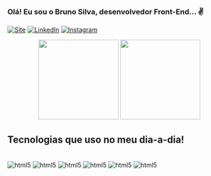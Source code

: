 
### Olá! Eu sou o Bruno Silva, desenvolvedor Front-End... ✌️

[![Site](https://img.shields.io/website?label=BrunoSilvaDevelTech.com&style=for-the-badge&url=https://brunosilvarodrigues.com.br/)](https://www.brunosilvarodrigues.com.br)
[![LinkedIn](https://img.shields.io/badge/LinkedIn-0077B5?style=for-the-badge&logo=linkedin&logoColor=white)](https://www.linkedin.com/in/brunnosillvar/)
[![Instagram](https://img.shields.io/badge/Instagram-E4405F?style=for-the-badge&logo=instagram&logoColor=white)](https://www.instagram.com/brunnosillvar/)

<div align="center" style="display: inline_block">
  <img height="180em" src="https://github-readme-stats.vercel.app/api?username=brunnosillvar&show_icons=true&theme=dracula&include_all_commits=true&count_private=true"/>
  <img height="180em" src="https://github-readme-stats.vercel.app/api/top-langs/?username=brunnosillvar&layout=compact&langs_count=7&theme=dracula"/>
</div>

## Tecnologias que uso no meu dia-a-dia!

<div style="display: inline_block"><br/>
  <img align="center" alt="html5" src="https://img.shields.io/badge/HTML5-E34F26?style=for-the-badge&logo=html5&logoColor=white">
  <img align="center" alt="html5" src="https://img.shields.io/badge/CSS3-1572B6?style=for-the-badge&logo=css3&logoColor=white">
  <img align="center" alt="html5" src="https://img.shields.io/badge/JavaScript-F7DF1E?style=for-the-badge&logo=javascript&logoColor=black">
  <img align="center" alt="html5" src="https://img.shields.io/badge/TypeScript-007ACC?style=for-the-badge&logo=typescript&logoColor=white">
  <img align="center" alt="html5" src="https://img.shields.io/badge/React-20232A?style=for-the-badge&logo=react&logoColor=61DAFB">
  <img align="center" alt="html5" src="https://img.shields.io/badge/Bootstrap-563D7C?style=for-the-badge&logo=bootstrap&logoColor=white">
</div><br/>
